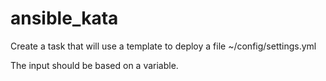 # ansible_kata

Create a task that will use a template to deploy a file ~/config/settings.yml

The input should be based on a variable.
